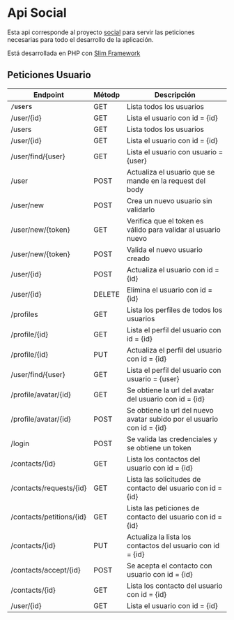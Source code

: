 # Api Social

Esta api corresponde al proyecto [social](https://github.com/aochoa017/social "Repositorio Social")
para servir las peticiones necesarias para todo el desarrollo de la aplicación.

Está desarrollada en PHP con [Slim Framework](https://www.slimframework.com/ "Slim Framework")

## Peticiones Usuario

Endpoint | Métodp | Descripción
--- | --- | ---
**`/users`** | GET | Lista todos los usuarios
/user/{id} | GET | Lista el usuario con id = {id}
/users | GET | Lista todos los usuarios
/user/{id} | GET | Lista el usuario con id = {id}
/user/find/{user} | GET | Lista el usuario con usuario = {user}
/user | POST | Actualiza el usuario que se mande en la request del body
/user/new | POST | Crea un nuevo usuario sin validarlo
/user/new/{token} | GET | Verifica que el token es válido para validar al usuario nuevo
/user/new/{token} | POST | Valida el nuevo usuario creado
/user/{id}| POST | Actualiza el usuario con id = {id}
/user/{id}| DELETE | Elimina el usuario con id = {id}
/profiles| GET | Lista los perfiles de todos los usuarios
/profile/{id} | GET | Lista el perfil del usuario con id = {id}
/profile/{id} | PUT | Actualiza el perfil del usuario con id = {id}
/user/find/{user}| GET | Lista el perfil del usuario con usuario = {user}
/profile/avatar/{id} | GET | Se obtiene la url del avatar del usuario con id = {id}
/profile/avatar/{id} | POST | Se obtiene la url del nuevo avatar subido por el usuario con id = {id}
/login | POST | Se valida las credenciales y se obtiene un token
/contacts/{id} | GET | Lista los contactos del usuario con id = {id}
/contacts/requests/{id} | GET | Lista las solicitudes de contacto del usuario con id = {id}
/contacts/petitions/{id} | GET | Lista las peticiones de contacto del usuario con id = {id}
/contacts/{id} | PUT | Actualiza la lista los contactos del usuario con id = {id}
/contacts/accept/{id} | POST | Se acepta el contacto con usuario con id = {id}
/contacts/{id} | GET | Lista los contacto del usuario con id = {id}
/user/{id} | GET | Lista el usuario con id = {id}
